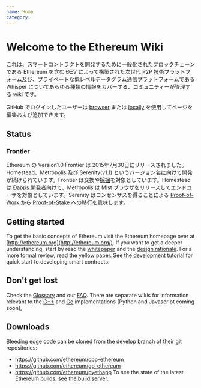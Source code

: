 ```yaml
---
name: Home
category: 
---
```


# Welcome to the Ethereum Wiki


これは、スマートコントラクトを開発するために一般化されたブロックチェーンである Ethereum を含む ÐΞV によって構築された次世代 P2P 技術プラットフォーム及び、プライベートな低レベルデータグラム通信プラットフォームである Whisper についてあらゆる種類の情報をカバーする、コミュニティーが管理する wiki です。

GitHub でログインしたユーザーは [browser](https://help.github.com/articles/editing-wiki-pages-via-the-online-interface) または [locally](https://help.github.com/articles/adding-and-editing-wiki-pages-locally) を使用してページを編集および追加できます。

## Status 

### Frontier

Ethereum の Version1.0 Frontier は 2015年7月30日にリリースされました。Homestead、Metropolis 及び Serenity(v1.1) というバージョン名に向けて開発が続けられています。Frontier は交換や[採掘](https://github.com/ethereum/wiki/wiki/Mining)を対象としています。Homestead は [Ðapps 開発者](https://github.com/ethereum/wiki/wiki/Ethereum-Development-Tutorial)向けで、Metropolis は Mist ブラウザをリリースしてエンドユーザを対象としています。Serenity はコンセンサスを得ることによる [Proof-of-Work](https://github.com/ethereum/wiki/wiki/Ethash) から [Proof-of-Stake](https://blog.ethereum.org/2015/08/01/introducing-casper-friendly-ghost/) への移行を意味します。

## Getting started
To get the basic concepts of Ethereum visit the Ethereum homepage over at [http://ethereum.org](http://ethereum.org/). If you want to get a deeper understanding, start by read the [whitepaper](https://github.com/ethereum/wiki/wiki/White-Paper) and the [design rationale](https://github.com/ethereum/wiki/wiki/Design-Rationale). For a more formal review, read the [yellow paper](http://gavwood.com/Paper.pdf). See the [development tutorial](https://github.com/ethereum/wiki/wiki/Ethereum-Development-Tutorial) for quick start to developing smart contracts.

## Don't get lost
Check the [Glossary](https://github.com/ethereum/wiki/wiki/Glossary) and our [FAQ](https://github.com/ethereum/wiki/wiki/FAQ). There are separate wikis for information relevant to the [C++](https://github.com/ethereum/cpp-ethereum/wiki) and [Go](https://github.com/ethereum/go-ethereum/wiki) implementations (Python and Javascript coming soon),

## Downloads
Bleeding edge code can be cloned from the develop branch of their git repositories:
- https://github.com/ethereum/cpp-ethereum
- https://github.com/ethereum/go-ethereum
- https://github.com/ethereum/pyethapp
To see the state of the latest Ethereum builds, see the [build server](http://build.ethdev.com/console).
